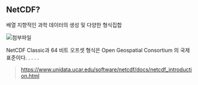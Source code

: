 ## NetCDF?   

배열 지향적인 과학 데이터의 생성 및 다양한 형식집합  

![첨부파일](http://geoserver.geo-solutions.it/edu/en/_images/md1.png)  

NetCDF Classic과 64 비트 오프셋 형식은 Open Geospatial Consortium 의 국제 표준이다. . . . .
  
> <https://www.unidata.ucar.edu/software/netcdf/docs/netcdf_introduction.html> 